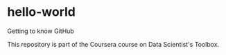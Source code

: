 # hello-world
Getting to know GitHub

This repository is part of the Coursera course on Data Scientist's Toolbox. 
